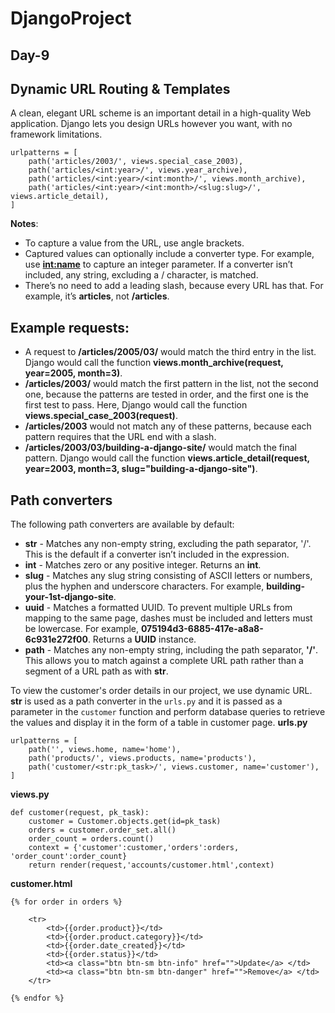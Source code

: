 # DjangoProject
## Day-9

## Dynamic URL Routing & Templates
A clean, elegant URL scheme is an important detail in a high-quality Web application. Django lets you design URLs however you want, with no framework limitations.
```
urlpatterns = [
    path('articles/2003/', views.special_case_2003),
    path('articles/<int:year>/', views.year_archive),
    path('articles/<int:year>/<int:month>/', views.month_archive),
    path('articles/<int:year>/<int:month>/<slug:slug>/', views.article_detail),
]
```
**Notes**:

* To capture a value from the URL, use angle brackets.
* Captured values can optionally include a converter type. For example, use **<int:name>** to capture an integer parameter. If a converter isn’t included, any string, excluding a / character, is matched.
* There’s no need to add a leading slash, because every URL has that. For example, it’s **articles**, not **/articles**.

## Example requests:

* A request to **/articles/2005/03/** would match the third entry in the list. Django would call the function **views.month_archive(request, year=2005, month=3)**.
* **/articles/2003/** would match the first pattern in the list, not the second one, because the patterns are tested in order, and the first one is the first test to pass. Here, Django would call the function **views.special_case_2003(request)**.
* **/articles/2003** would not match any of these patterns, because each pattern requires that the URL end with a slash.
* **/articles/2003/03/building-a-django-site/** would match the final pattern. Django would call the function **views.article_detail(request, year=2003, month=3, slug="building-a-django-site")**.

## Path converters
The following path converters are available by default:

* **str** - Matches any non-empty string, excluding the path separator, '/'. This is the default if a converter isn’t included in the expression.
* **int** - Matches zero or any positive integer. Returns an **int**.
* **slug** - Matches any slug string consisting of ASCII letters or numbers, plus the hyphen and underscore characters. For example, **building-your-1st-django-site**.
* **uuid** - Matches a formatted UUID. To prevent multiple URLs from mapping to the same page, dashes must be included and letters must be lowercase. For example, **075194d3-6885-417e-a8a8-6c931e272f00**. Returns a **UUID** instance.
* **path** - Matches any non-empty string, including the path separator, **'/'**. This allows you to match against a complete URL path rather than a segment of a URL path as with **str**.

To view the customer's order details in our project, we use dynamic URL. **str** is used as a path converter in the `urls.py` and it is passed as a parameter in the `customer` function and perform database queries to retrieve the values and display it in the form of a table in customer page.
**urls.py**
```
urlpatterns = [
    path('', views.home, name='home'),
    path('products/', views.products, name='products'),
    path('customer/<str:pk_task>/', views.customer, name='customer'),
]
```
**views.py**
```
def customer(request, pk_task):
	customer = Customer.objects.get(id=pk_task)
	orders = customer.order_set.all()
	order_count = orders.count()
	context = {'customer':customer,'orders':orders, 'order_count':order_count}
	return render(request,'accounts/customer.html',context)
```
**customer.html**
```
{% for order in orders %}

	<tr>
		<td>{{order.product}}</td>
		<td>{{order.product.category}}</td>
		<td>{{order.date_created}}</td>
		<td>{{order.status}}</td>
		<td><a class="btn btn-sm btn-info" href="">Update</a> </td>
		<td><a class="btn btn-sm btn-danger" href="">Remove</a> </td>
	</tr>
				
{% endfor %}
```
